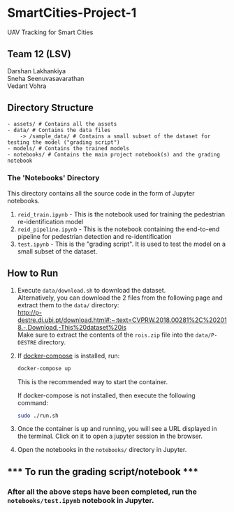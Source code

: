 # SmartCities-Project-1

UAV Tracking for Smart Cities

## Team 12 (LSV)

Darshan Lakhankiya \
Sneha Seenuvasavarathan \
Vedant Vohra

## Directory Structure

    - assets/ # Contains all the assets
    - data/ # Contains the data files
        -> /sample_data/ # Contains a small subset of the dataset for testing the model ("grading script")
    - models/ # Contains the trained models
    - notebooks/ # Contains the main project notebook(s) and the grading notebook

### The 'Notebooks' Directory

This directory contains all the source code in the form of Jupyter notebooks.
1. `reid_train.ipynb` - This is the notebook used for training the pedestrian re-identification model
2. `reid_pipeline.ipynb` - This is the notebook containing the end-to-end pipeline for pedestrian detection and  re-identification
3. `test.ipynb` - This is the "grading script". It is used to test the model on a small subset of the dataset.

## How to Run

1. Execute `data/download.sh` to download the dataset. \
   Alternatively, you can download the 2 files from the following page and extract them to the `data/` directory: \
    <http://p-destre.di.ubi.pt/download.html#:~:text=CVPRW.2018.00281%2C%202018.-,Download,-This%20dataset%20is> \
    Make sure to extract the contents of the `rois.zip` file into the `data/P-DESTRE` directory.
2. If [docker-compose](https://docs.docker.com/compose/install/) is installed, run:

   ```bash
   docker-compose up
   ```

   This is the recommended way to start the container.

   If docker-compose is not installed, then execute the following command:

   ```bash
   sudo ./run.sh
   ```

3. Once the container is up and running, you will see a URL displayed in the terminal. Click on it to open a jupyter session in the browser.
4. Open the notebooks in the `notebooks/` directory in Jupyter.

## *** To run the grading script/notebook ***

### After all the above steps have been completed, run the `notebooks/test.ipynb` notebook in Jupyter.
